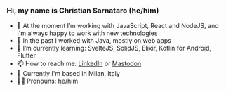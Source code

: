### Hi, my name is Christian Sarnataro (he/him)
- 🔭 At the moment I’m working with JavaScript, React and NodeJS, and I'm always happy to work with new technologies 
- 💬 In the past I worked with Java, mostly on web apps
- 🌱 I’m currently learning: SvelteJS, SolidJS, Elixir, Kotlin for Android, Flutter
- 📫 How to reach me: [LinkedIn](https://www.linkedin.com/in/sarnataro/) or <a rel="me" href="https://fosstodon.org/@csarnataro">Mastodon</a>
- 📍 Currently I'm based in Milan, Italy
- 🏳️‍🌈 Pronouns: he/him

<!--
**csarnataro/csarnataro** is a ✨ _special_ ✨ repository because its `README.md` (this file) appears on your GitHub profile.

Here are some ideas to get you started:

- 🔭 I’m currently working on ...
- 🌱 I’m currently learning ...
- 👯 I’m looking to collaborate on ...
- 🤔 I’m looking for help with ...
- 💬 Ask me about ...
- 📫 How to reach me: ...
- 😄 Pronouns: ...
- ⚡ Fun fact: ...
-->
